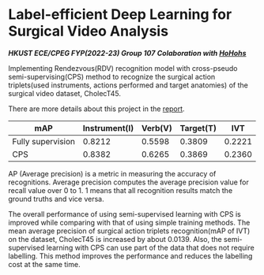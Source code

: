 # Label-efficient Deep Learning for Surgical Video Analysis
***HKUST ECE/CPEG FYP(2022-23) Group 107***
***Colaboration with [HoHohs](https://github.com/HoHohs)***

Implementing Rendezvous(RDV) recognition model with cross-pseudo semi-supervising(CPS) method to recognize the surgical action triplets(used instruments, actions performed and target anatomies) of the surgical video dataset, CholecT45.

There are more details about this project in the [report](https://docs.google.com/document/d/1vgWkxOzHt1CHmJH6P07ugJKy10Bi0ZmO/edit).

| mAP               | Instrument(I) | Verb(V) | Target(T) | IVT    |
| ----------------- | ------------- | ------- | --------- | ------ |
| Fully supervision | 0.8212        | 0.5598  | 0.3809    | 0.2221 |
| CPS               | 0.8382        | 0.6265  | 0.3869    | 0.2360 |

AP (Average precision) is a metric in measuring the accuracy of recognitions. Average precision computes the average precision value for recall value over 0 to 1. 1 means that all recognition results match the ground truths and vice versa. 

The overall performance of using semi-supervised learning with CPS is improved while comparing with that of using simple training methods. The mean average precision of surgical action triplets recognition(mAP of IVT) on the dataset, CholecT45 is increased by about 0.0139. Also, the semi-supervised learning with CPS can use part of the data that does not require labelling. This method improves the performance and reduces the labelling cost at the same time. 


